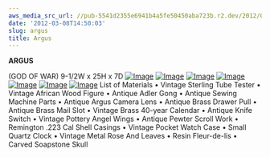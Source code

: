 ```yaml
---
aws_media_src_url: //pub-5541d2355e6941b4a5fe50450aba723b.r2.dev/2012/03/argus-blck1.jpg
date: '2012-03-08T14:50:03'
slug: argus
title: Argus
---
```


 **ARGUS**

 (GOD OF WAR)  9-1/2W x 25H x 7D  [![Image](//pub-5541d2355e6941b4a5fe50450aba723b.r2.dev/2012/03/argus-blck1.jpg?w=487)](//pub-5541d2355e6941b4a5fe50450aba723b.r2.dev/2012/03/argus-blck1.jpg)  [![Image](//pub-5541d2355e6941b4a5fe50450aba723b.r2.dev/2012/03/argus-detail-back.jpg?w=487)](//pub-5541d2355e6941b4a5fe50450aba723b.r2.dev/2012/03/argus-detail-back.jpg)  [![Image](//pub-5541d2355e6941b4a5fe50450aba723b.r2.dev/2012/03/argus-detail-skull.jpg?w=487)](//pub-5541d2355e6941b4a5fe50450aba723b.r2.dev/2012/03/argus-detail-skull.jpg)  [![Image](//pub-5541d2355e6941b4a5fe50450aba723b.r2.dev/2012/03/argus-detail1.jpg?w=487)](//pub-5541d2355e6941b4a5fe50450aba723b.r2.dev/2012/03/argus-detail1.jpg)  [![Image](//pub-5541d2355e6941b4a5fe50450aba723b.r2.dev/2012/03/argus-detail2.jpg?w=487)](//pub-5541d2355e6941b4a5fe50450aba723b.r2.dev/2012/03/argus-detail2.jpg)  [![Image](//pub-5541d2355e6941b4a5fe50450aba723b.r2.dev/2012/03/argus-detail3.jpg?w=487)](//pub-5541d2355e6941b4a5fe50450aba723b.r2.dev/2012/03/argus-detail3.jpg)  [![Image](//pub-5541d2355e6941b4a5fe50450aba723b.r2.dev/2012/03/argus.jpg?w=487)](//pub-5541d2355e6941b4a5fe50450aba723b.r2.dev/2012/03/argus.jpg)  List of Materials  • Vintage Sterling Tube Tester • Vintage African Wood Figure • Antique Adler Gong • Antique Sewing Machine Parts • Antique Argus Camera Lens • Antique Brass Drawer Pull • Antique Brass Mail Slot • Vintage Brass 40-year Calendar • Antique Knife Switch • Vintage Pottery Angel Wings • Antique Pewter Scroll Work • Remington .223 Cal Shell Casings • Vintage Pocket Watch Case • Small Quartz Clock • Vintage Metal Rose And Leaves • Resin Fleur-de-lis • Carved Soapstone Skull